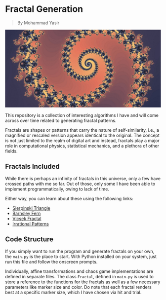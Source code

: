 # Fractal Generation
> By Mohammad Yasir

![Fractal](/screenshots/fractal.jpg)

This repository is a collection of interesting algorithms I have and will come across over time related to generating fractal patterns.

Fractals are shapes or patterns that carry the nature of self-similarity, i.e., a magnified or rescaled version appears identical to the original. The concept is not just limited to the realm of digital art and instead, fractals play a major role in computational physics, statistical mechanics, and a plethora of other fields.

## Fractals Included
While there is perhaps an infinity of fractals in this universe, only a few have crossed paths with me so far. Out of those, only some I have been able to implement programmatically, owing to lack of time. 

Either way, you can learn about these using the following links: 
* [Sierpinski Triangle](https://github.com/hafizmdyasir/fractals/blob/3b946a4bdef508bc28c140f86fed522e9c3a05c6/sierpinski.md)
* [Barnsley Fern](https://github.com/hafizmdyasir/fractals/blob/3b946a4bdef508bc28c140f86fed522e9c3a05c6/barnsley.md)
* [Vicsek Fractal](https://github.com/hafizmdyasir/fractals/blob/master/vicsek.md)
* [Irrational Patterns](https://github.com/hafizmdyasir/fractals/blob/master/irrationals.md)

## Code Structure
If you simply want to run the program and generate fractals on your own, the `main.py` is the place to start. With Python installed on your system, just run this file and follow the onscreen prompts.

Individually, affine transformations and chaos game implementations are defined in separate files. The class `Fractal`, defined in `main.py` is used to store a reference to the functions for the fractals as well as a few necessary parameters like marker size and color. Do note that each fractal renders best at a specific marker size, which I have chosen via hit and trial.